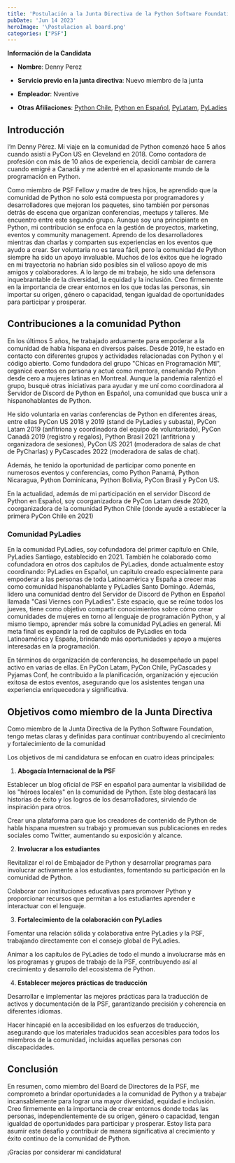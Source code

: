 ```yaml
---
title: 'Postulación a la Junta Directiva de la Python Software Foundation (PSF)'
pubDate: 'Jun 14 2023'
heroImage: '\Postulacion al board.png'
categories: ["PSF"]
---
```


**Información de la Candidata**

- **Nombre**: Denny Perez

- **Servicio previo en la junta directiva**: Nuevo miembro de la junta

- **Empleador**: Nventive

- **Otras Afiliaciones**: [<u>Python Chile</u>](https://pythonchile.cl), [<u>Python en Español</u>](https://hablemospython.dev), [<u>PyLatam</u>](https://www.pylatam.org/), [<u>PyLadies</u>](https://pyladies.com/)

## Introducción

I’m Denny Pérez. Mi viaje en la comunidad de Python comenzó hace 5 años cuando asistí a PyCon US en Cleveland en 2018. Como contadora de profesión con más de 10 años de experiencia, decidí cambiar de carrera cuando emigré a Canadá y me adentré en el apasionante mundo de la programación en Python.

Como miembro de PSF Fellow y madre de tres hijos, he aprendido que la comunidad de Python no solo está compuesta por programadores y desarrolladores que mejoran los paquetes, sino también por personas detrás de escena que organizan conferencias, meetups y talleres. Me encuentro entre este segundo grupo. Aunque soy una principiante en Python, mi contribución se enfoca en la gestión de proyectos, marketing, eventos y community management. Aprendo de los desarrolladores mientras dan charlas y comparten sus experiencias en los eventos que ayudo a crear. Ser voluntaria no es tarea fácil, pero la comunidad de Python siempre ha sido un apoyo invaluable. Muchos de los éxitos que he logrado en mi trayectoria no habrían sido posibles sin el valioso apoyo de mis amigos y colaboradores. A lo largo de mi trabajo, he sido una defensora inquebrantable de la diversidad, la equidad y la inclusión. Creo firmemente en la importancia de crear entornos en los que todas las personas, sin importar su origen, género o capacidad, tengan igualdad de oportunidades para participar y prosperar.

## Contribuciones a la comunidad Python

En los últimos 5 años, he trabajado arduamente para empoderar a la comunidad de habla hispana en diversos países. Desde 2019, he estado en contacto con diferentes grupos y actividades relacionadas con Python y el código abierto. Como fundadora del grupo "Chicas en Programación Mtl", organicé eventos en persona y actué como mentora, enseñando Python desde cero a mujeres latinas en Montreal. Aunque la pandemia ralentizó el grupo, busqué otras iniciativas para ayudar y me uní como coordinadora al Servidor de Discord de Python en Español, una comunidad que busca unir a hispanohablantes de Python.

He sido voluntaria en varias conferencias de Python en diferentes áreas, entre ellas PyCon US 2018 y 2019 (stand de PyLadies y subasta), PyCon Latam 2019 (anfitriona y coordinadora del equipo de voluntariado), PyCon Canadá 2019 (registro y regalos), Python Brasil 2021 (anfitriona y organizadora de sesiones), PyCon US 2021 (moderadora de salas de chat de PyCharlas) y PyCascades 2022 (moderadora de salas de chat).

Además, he tenido la oportunidad de participar como ponente en numerosos eventos y conferencias, como Python Panamá, Python Nicaragua, Python Dominicana, Python Bolivia, PyCon Brasil y PyCon US.

En la actualidad, además de mi participación en el servidor Discord de Python en Español, soy coorganizadora de PyCon Latam desde 2020, coorganizadora de la comunidad Python Chile (donde ayudé a establecer la primera PyCon Chile en 2021)

###  **Comunidad PyLadies**

En la comunidad PyLadies, soy cofundadora del primer capítulo en Chile, PyLadies Santiago, establecido en 2021. También he colaborado como cofundadora en otros dos capítulos de PyLadies, donde actualmente estoy coordinando: PyLadies en Español, un capitulo creado especialmente para empoderar a las personas de toda Latinoamérica y España a crecer mas como comunidad hispanohablante y PyLadies Santo Domingo. Además, lidero una comunidad dentro del Servidor de Discord de Python en Español llamada "Casi Viernes con PyLadies". Este espacio, que se reúne todos los jueves, tiene como objetivo compartir conocimientos sobre cómo crear comunidades de mujeres en torno al lenguaje de programación Python, y al mismo tiempo, aprender más sobre la comunidad PyLadies en general. Mi meta final es expandir la red de capítulos de PyLadies en toda Latinoamérica y España, brindando más oportunidades y apoyo a mujeres interesadas en la programación.

En términos de organización de conferencias, he desempeñado un papel activo en varias de ellas. En PyCon Latam, PyCon Chile, PyCascades y Pyjamas Conf, he contribuido a la planificación, organización y ejecución exitosa de estos eventos, asegurando que los asistentes tengan una experiencia enriquecedora y significativa.

##  Objetivos como miembro de la Junta Directiva

Como miembro de la Junta Directiva de la Python Software Foundation, tengo metas claras y definidas para continuar contribuyendo al crecimiento y fortalecimiento de la comunidad

Los objetivos de mi candidatura se enfocan en cuatro ideas principales:

1. **Abogacía Internacional de la PSF**

Establecer un blog oficial de PSF en español para aumentar la visibilidad de los "héroes locales" en la comunidad de Python. Este blog destacará las historias de éxito y los logros de los desarrolladores, sirviendo de inspiración para otros.

Crear una plataforma para que los creadores de contenido de Python de habla hispana muestren su trabajo y promuevan sus publicaciones en redes sociales como Twitter, aumentando su exposición y alcance.

2. **Involucrar a los estudiantes**

Revitalizar el rol de Embajador de Python y desarrollar programas para involucrar activamente a los estudiantes, fomentando su participación en la comunidad de Python.

Colaborar con instituciones educativas para promover Python y proporcionar recursos que permitan a los estudiantes aprender e interactuar con el lenguaje.

3. **Fortalecimiento de la colaboración con PyLadies**

Fomentar una relación sólida y colaborativa entre PyLadies y la PSF, trabajando directamente con el consejo global de PyLadies.

Animar a los capítulos de PyLadies de todo el mundo a involucrarse más en los programas y grupos de trabajo de la PSF, contribuyendo así al crecimiento y desarrollo del ecosistema de Python.

4. **Establecer mejores prácticas de traducción**

Desarrollar e implementar las mejores prácticas para la traducción de activos y documentación de la PSF, garantizando precisión y coherencia en diferentes idiomas.

Hacer hincapié en la accesibilidad en los esfuerzos de traducción, asegurando que los materiales traducidos sean accesibles para todos los miembros de la comunidad, incluidas aquellas personas con discapacidades.

##  **Conclusión**

En resumen, como miembro del Board de Directores de la PSF, me comprometo a brindar oportunidades a la comunidad de Python y a trabajar incansablemente para lograr una mayor diversidad, equidad e inclusión. Creo firmemente en la importancia de crear entornos donde todas las personas, independientemente de su origen, género o capacidad, tengan igualdad de oportunidades para participar y prosperar. Estoy lista para asumir este desafío y contribuir de manera significativa al crecimiento y éxito continuo de la comunidad de Python.  

¡Gracias por considerar mi candidatura!

